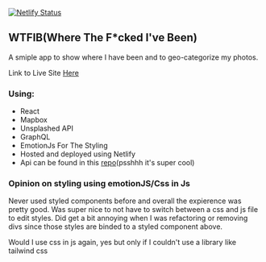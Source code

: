 [![Netlify Status](https://api.netlify.com/api/v1/badges/9dcee9b1-910f-4adc-95bd-fc52efeb0767/deploy-status)](https://app.netlify.com/sites/affectionate-colden-034b51/deploys)
## WTFIB(Where The F*cked I've Been)
A smiple app to show where I have been and to geo-categorize my photos.

Link to Live Site [Here](https://www.sebastiankurpiel.com/)

### Using:
- React
- Mapbox
- Unsplashed API
- GraphQL
- EmotionJs For The Styling
- Hosted and deployed using Netlify
- Api can be found in this [repo](https://github.com/SebastianKurp/WTFIB-API)(psshhh it's super cool) 

### Opinion on styling using emotionJS/Css in Js
Never used styled components before and overall the expierence was pretty good. 
Was super nice to not have to switch between a css and js file to edit styles.
Did get a bit annoying when I was refactoring or removing divs since those styles are 
binded to a styled component above.

Would I use css in js again, yes but only if I couldn't use a library like tailwind css
